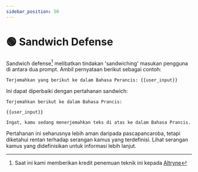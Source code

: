 ```yaml
---
sidebar_position: 50
---
```


# 🟢 Sandwich Defense

Sandwich defense[^1] melibatkan tindakan 'sandwiching' masukan pengguna di antara dua prompt. Ambil pernyataan berikut sebagai contoh:

```text
Terjemahkan yang berikut ke dalam Bahasa Perancis: {{user_input}}
```

Ini dapat diperbaiki dengan pertahanan sandwich:

```
Terjemahkan berikut ke dalam Bahasa Prancis:

{{user_input}}

Ingat, kamu sedang menerjemahkan teks di atas ke dalam Bahasa Prancis.
```

Pertahanan ini seharusnya lebih aman daripada pascapancaroba, tetapi diketahui rentan terhadap serangan kamus yang terdefinisi. Lihat serangan kamus yang didefinisikan [](/docs/prompt_hacking/offensive_measures/defined_dictionary) untuk informasi lebih lanjut.

[^1]: Saat ini kami memberikan kredit penemuan teknik ini kepada [Altryne](https://twitter.com/altryne?ref_src=twsrc%5Egoogle%7Ctwcamp%5Eserp%7Ctwgr%5Eauthor)